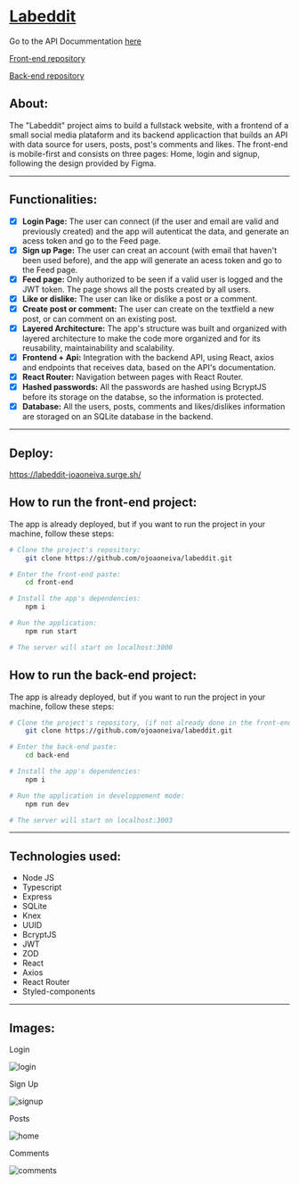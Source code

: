# [Labeddit](https://labeddit-joaoneiva.surge.sh/)

Go to the API Docummentation [here](https://documenter.getpostman.com/view/27685475/2s9Y5eMeZG)

[Front-end repository](https://github.com/ojoaoneiva/labeddit/tree/main/front-end)

[Back-end repository](https://github.com/ojoaoneiva/labeddit/tree/main/back-end)

## About:
The "Labeddit" project aims to build a fullstack website, with a frontend of a small social media plataform and its backend applicaction that builds an API with data source for users, posts, post's comments and likes. The front-end is mobile-first and consists on three pages: Home, login and signup, following the design provided by Figma.

---

## Functionalities:
  - [x]   <strong>Login Page:</strong>
The user can connect (if the user and email are valid and previously created) and the app will autenticat the data, and generate an acess token and go to the Feed page.
- [x]  <strong>Sign up Page:</strong>
The user can creat an account (with email that haven't been used before), and the app will generate an acess token and go to the Feed page.
- [x]  <strong>Feed page:</strong> Only authorized to be seen if a valid user is logged and the JWT token. The page shows all the posts created by all users.
- [x]  <strong>Like or dislike:</strong> The user can like or dislike a post or a comment.
- [x]  <strong>Create post or comment:</strong> The user can create on the textfield a new post, or can comment on an existing post.
- [x]  <strong>Layered Architecture:</strong> The app's structure was built and organized with layered architecture to make the code more organized and for its reusability, maintainability and scalability.
- [x]  <strong>Frontend + Api:</strong> Integration with the backend API, using React, axios and endpoints that receives data, based on the API's documentation.
- [x]  <strong>React Router:</strong> Navigation between pages with React Router.
- [x]  <strong>Hashed passwords:</strong> All the passwords are hashed using BcryptJS before its storage on the databse, so the information is protected.
- [x]  <strong>Database:</strong> All the users, posts, comments and likes/dislikes information are storaged on an SQLite database in the backend.
---

## Deploy:
https://labeddit-joaoneiva.surge.sh/

## How to run the front-end project:
The app is already deployed, but if you want to run the project in your machine, follow these steps:

```bash
# Clone the project's repository:
    git clone https://github.com/ojoaoneiva/labeddit.git

# Enter the front-end paste:
    cd front-end

# Install the app's dependencies:
    npm i

# Run the application:
    npm run start

# The server will start on localhost:3000
```

## How to run the back-end project:
The app is already deployed, but if you want to run the project in your machine, follow these steps:

```bash
# Clone the project's repository, (if not already done in the front-end instructions):
    git clone https://github.com/ojoaoneiva/labeddit.git

# Enter the back-end paste:
    cd back-end

# Install the app's dependencies:
    npm i

# Run the application in developpement mode:
    npm run dev

# The server will start on localhost:3003
```
---

## Technologies used:
- Node JS
- Typescript
- Express
- SQLite
- Knex
- UUID
- BcryptJS
- JWT
- ZOD
- React
- Axios
- React Router
- Styled-components
---

## Images:

Login

![login](https://github.com/ojoaoneiva/labeddit/assets/122841627/8a25f135-a40a-4425-9427-09e7c0860024)

Sign Up

![signup](https://github.com/ojoaoneiva/labeddit/assets/122841627/79546f4f-48b8-4c57-aa4b-011055b2f65e)

Posts

![home](https://github.com/ojoaoneiva/labeddit/assets/122841627/bb4f37fd-9c20-4063-9a7d-d682cc9220a6)

Comments

![comments](https://github.com/ojoaoneiva/labeddit/assets/122841627/4d34b583-0d42-44d0-b492-5089ea7dfc07)
